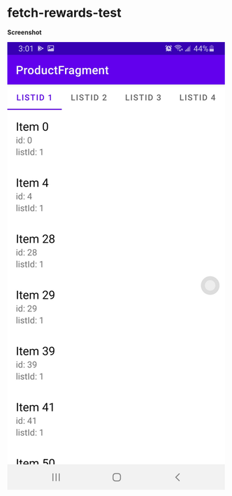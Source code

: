 # fetch-rewards-test
 
**Screenshot**

![alt text](https://github.com/xht418/fetch-rewards-test/blob/main/screenshot/screenshot_1.jpg)
